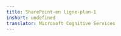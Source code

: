```yaml
---
title: SharePoint-en ligne-plan-1
inshort: undefined
translator: Microsoft Cognitive Services
---
```




